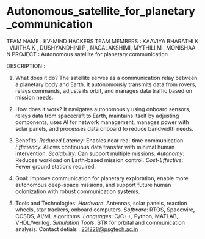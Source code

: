 # Autonomous_satellite_for_planetary_communication
TEAM NAME : KV-MIND HACKERS
TEAM MEMBERS : KAAVIYA BHARATHI K , VIJITHA K , DUSHYANDHINI P , NAGALAKSHIMI, MYTHILI M , MONISHAA N
PROJECT : Autonomous satellite for planetary communication


DESCRIPTION :
1. What does it do?
   The satellite serves as a communication relay between a planetary body and Earth. It autonomously transmits data from rovers, relays commands, adjusts its orbit, and manages data traffic based on mission needs.

2. How does it work?
   It navigates autonomously using onboard sensors, relays data from spacecraft to Earth, maintains itself by adjusting components, uses AI for network management, manages power with solar panels, and processes data onboard to reduce bandwidth needs.

3. Benefits:
   *Reduced Latency*: Enables near real-time communication.
   *Efficiency*: Allows continuous data transfer with minimal human intervention.
   *Scalability*: Can support multiple missions.
   *Autonomy*: Reduces workload on Earth-based mission control.
   *Cost-Effective*: Fewer ground stations required.

4. Goal:
   Improve communication for planetary exploration, enable more autonomous deep-space missions, and support future human colonization with robust communication systems.

5. Tools and Technologies:
   *Hardware*: Antennas, solar panels, reaction wheels, star trackers, onboard computers.
   *Software*: RTOS, Spacewire, CCSDS, AI/ML algorithms.
   *Languages*: C/C++, Python, MATLAB, VHDL/Verilog.
   *Simulation Tools*: STK for orbital and communication analysis.
Contact detials : 23l228@psgtech.ac.in

